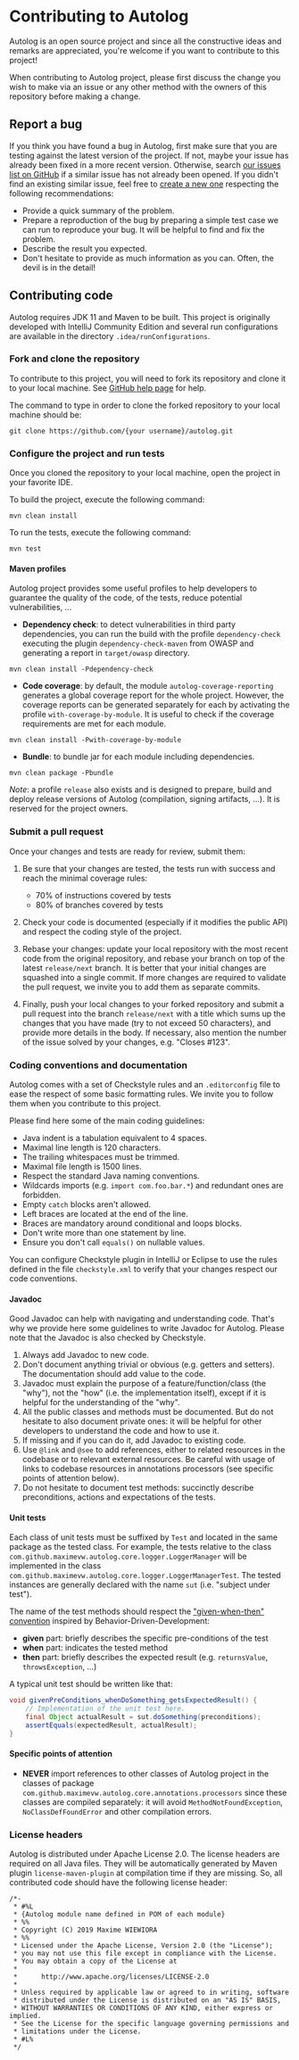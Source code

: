 # Contributing to Autolog

Autolog is an open source project and since all the constructive ideas and remarks are appreciated, you're welcome if
you want to contribute to this project!

When contributing to Autolog project, please first discuss the change you wish to make via an issue or any other method
with the owners of this repository before making a change.

## Report a bug

If you think you have found a bug in Autolog, first make sure that you are testing against the latest version of the
project. If not, maybe your issue has already been fixed in a more recent version.
Otherwise, search [our issues list on GitHub](https://github.com/maximevw/autolog/issues) if a similar issue has not
already been opened. If you didn't find an existing similar issue, feel free to
[create a new one](https://help.github.com/en/github/managing-your-work-on-github/creating-an-issue) respecting the
following recommendations:

* Provide a quick summary of the problem.
* Prepare a reproduction of the bug by preparing a simple test case we can run to reproduce your bug. It will be helpful
to find and fix the problem.
* Describe the result you expected.
* Don't hesitate to provide as much information as you can. Often, the devil is in the detail!

## Contributing code

Autolog requires JDK 11 and Maven to be built. This project is originally developed with IntelliJ Community Edition and
several run configurations are available in the directory `.idea/runConfigurations`.

### Fork and clone the repository

To contribute to this project, you will need to fork its repository and clone it to your local machine.
See [GitHub help page](https://help.github.com/articles/fork-a-repo) for help.

The command to type in order to clone the forked repository to your local machine should be:
```
git clone https://github.com/{your username}/autolog.git
```

### Configure the project and run tests

Once you cloned the repository to your local machine, open the project in your favorite IDE.

To build the project, execute the following command:
```
mvn clean install
```

To run the tests, execute the following command:
```
mvn test
```

#### Maven profiles

Autolog project provides some useful profiles to help developers to guarantee the quality of the code, of the tests,
reduce potential vulnerabilities, ...
* **Dependency check**: to detect vulnerabilities in third party dependencies, you can run the build with the profile
`dependency-check` executing the plugin `dependency-check-maven` from OWASP and generating a report in `target/owasp`
directory.
```
mvn clean install -Pdependency-check
```
* **Code coverage**: by default, the module `autolog-coverage-reporting` generates a global coverage report for the
whole project. However, the coverage reports can be generated separately for each by activating the profile
`with-coverage-by-module`. It is useful to check if the coverage requirements are met for each module.
```
mvn clean install -Pwith-coverage-by-module
```
* **Bundle**: to bundle jar for each module including dependencies.
```
mvn clean package -Pbundle
```

*Note*: a profile `release` also exists and is designed to prepare, build and deploy release versions of Autolog
(compilation, signing artifacts, ...). It is reserved for the project owners.

### Submit a pull request

Once your changes and tests are ready for review, submit them:

1. Be sure that your changes are tested, the tests run with success and reach the minimal coverage rules:
    * 70% of instructions covered by tests
    * 80% of branches covered by tests

2. Check your code is documented (especially if it modifies the public API) and respect the coding style of the project.

3. Rebase your changes: update your local repository with the most recent code from the original repository, and rebase
your branch on top of the latest `release/next` branch. It is better that your initial changes are squashed into a
single commit. If more changes are required to validate the pull request, we invite you to add them as separate commits.

4. Finally, push your local changes to your forked repository and submit a pull request into the branch `release/next`
with a title which sums up the changes that you have made (try to not exceed 50 characters), and provide more details in
the body. If necessary, also mention the number of the issue solved by your changes, e.g. "Closes #123".

### Coding conventions and documentation

Autolog comes with a set of Checkstyle rules and an `.editorconfig` file to ease the respect of some basic formatting
rules. We invite you to follow them when you contribute to this project.

Please find here some of the main coding guidelines:
* Java indent is a tabulation equivalent to 4 spaces.
* Maximal line length is 120 characters.
* The trailing whitespaces must be trimmed.
* Maximal file length is 1500 lines.
* Respect the standard Java naming conventions.
* Wildcards imports (e.g. `import com.foo.bar.*`) and redundant ones are forbidden.
* Empty `catch` blocks aren't allowed.
* Left braces are located at the end of the line.
* Braces are mandatory around conditional and loops blocks.
* Don't write more than one statement by line.
* Ensure you don't call `equals()` on nullable values.

You can configure Checkstyle plugin in IntelliJ or Eclipse to use the rules defined in the file `checkstyle.xml` to
verify that your changes respect our code conventions.

#### Javadoc

Good Javadoc can help with navigating and understanding code. That's why we provide here some guidelines to write
Javadoc for Autolog. Please note that the Javadoc is also checked by Checkstyle.

1. Always add Javadoc to new code.
2. Don't document anything trivial or obvious (e.g. getters and setters). The documentation should add value to the
code.
3. Javadoc must explain the purpose of a feature/function/class (the "why"), not the "how" (i.e. the implementation
itself), except if it is helpful for the understanding of the "why".
4. All the public classes and methods must be documented. But do not hesitate to also document private ones: it will be
helpful for other developers to understand the code and how to use it.
5. If missing and if you can do it, add Javadoc to existing code.
6. Use `@link` and `@see` to add references, either to related resources in the codebase or to relevant external
resources. Be careful with usage of links to codebase resources in annotations processors (see specific points of
attention below).
7. Do not hesitate to document test methods: succinctly describe preconditions, actions and expectations of the tests.

#### Unit tests

Each class of unit tests must be suffixed by `Test` and located in the same package as the tested class. For example,
the tests relative to the class `com.github.maximevw.autolog.core.logger.LoggerManager` will be implemented in the
class `com.github.maximevw.autolog.core.logger.LoggerManagerTest`. The tested instances are generally declared with the
name `sut` (i.e. "subject under test").

The name of the test methods should respect the
["given-when-then" convention](https://martinfowler.com/bliki/GivenWhenThen.html) inspired by
Behavior-Driven-Development:
* **given** part: briefly describes the specific pre-conditions of the test
* **when** part: indicates the tested method
* **then** part: briefly describes the expected result (e.g. `returnsValue`, `throwsException`, ...)

A typical unit test should be written like that:
```java
void givenPreConditions_whenDoSomething_getsExpectedResult() {
    // Implementation of the unit test here.
    final Object actualResult = sut.doSomething(preconditions);
    assertEquals(expectedResult, actualResult);
}
```

#### Specific points of attention

* **NEVER** import references to other classes of Autolog project in the classes of package
`com.github.maximevw.autolog.core.annotations.processors` since these classes are compiled separately: it will avoid
`MethodNotFoundException`, `NoClassDefFoundError` and other compilation errors.

### License headers

Autolog is distributed under Apache License 2.0. The license headers are required on all Java files. They will be
automatically generated by Maven plugin `license-maven-plugin` at compilation time if they are missing. So, all
contributed code should have the following license header:
```
/*-
 * #%L
 * {Autolog module name defined in POM of each module}
 * %%
 * Copyright (C) 2019 Maxime WIEWIORA
 * %%
 * Licensed under the Apache License, Version 2.0 (the "License");
 * you may not use this file except in compliance with the License.
 * You may obtain a copy of the License at
 *
 *      http://www.apache.org/licenses/LICENSE-2.0
 *
 * Unless required by applicable law or agreed to in writing, software
 * distributed under the License is distributed on an "AS IS" BASIS,
 * WITHOUT WARRANTIES OR CONDITIONS OF ANY KIND, either express or implied.
 * See the License for the specific language governing permissions and
 * limitations under the License.
 * #L%
 */
```
